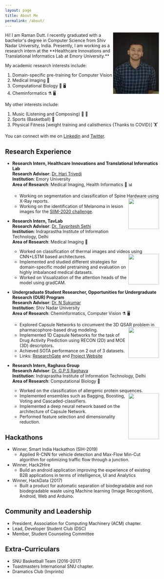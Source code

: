 ```yaml
---
layout: page
title: About Me
permalink: /about/
---
```

<img align="right" src="/images/raman.jpeg" width="150" height="200" />
Hi! I am Raman Dutt. I recently graduated with a bachelor's degree in Computer Science from Shiv Nadar University, India. Presently, I am working as a research intern at the **Healthcare Innovations and Translational Informatics Lab at Emory University.**  

My academic research interests include: 
1. Domain-specific pre-training for Computer Vision
2. Medical Imaging :microscope:
3. Computational Biology :dna: :desktop_computer:
4. Cheminformatics :alembic: :desktop_computer:

My other interests include:  
1. Music (Listening and Composing) :musical_note: :guitar:
2. Sports (Basketball) :basketball:
3. Physical Fitness [weight training and calisthenics {Thanks to COVID}] :weight_lifting:  

You can connect with me on [Linkedin](https://www.linkedin.com/in/raman-dutt-84a472126/) and [Twitter](https://twitter.com/RamanDutt4).

## Research Experience  

* **Research Intern, Healthcare Innovations and Translational Informatics Lab**    
**Research Advisor**: [Dr. Hari Trivedi](https://med.emory.edu/departments/radiology/profile/?u=HMTRIVE)  
**Institution**: Emory University  
**Area of Research**: Medical Imaging, Health Informatics :microscope: :bar_chart:
  * Working on segmentation and classification of Spine Hardware using X-Ray reports. <img align="right" src="https://media.giphy.com/media/U7LqpyMWtoeSXayium/giphy.gif" width="100" height="100" />
  * Working on the identification of Melanoma in lesion images for the [SIIM-2020 challenge](https://www.kaggle.com/c/siim-isic-melanoma-classification/overview).    
  
* **Research Intern, TavLab**    
**Research Advisor**: [Dr. Tavpritesh Sethi](https://www.iiitd.ac.in/tavpritesh)  
**Institution**: Indraprastha Institute of Information Technology, Delhi  
**Area of Research**: Medical Imaging :microscope:
  * Worked on classification of thermal images and videos using CNN+LSTM based architectures. <img align="right" src="https://media.giphy.com/media/IaoleEkKamH4I/giphy.gif" width="100" height="100" />
  * Implemented and studied different strategies for domain-specific model pretraining and evaluation on highly imbalanced medical datasets. 
  * Worked on Visualization of the attention heads of the model using gradCAM.  

* **Undergraduate Student Researcher, Opportunities for Undergraduate Research (OUR) Program**  
**Research Advisor**: [Dr. N Sukumar](https://chemistry.snu.edu.in/people/faculty/n-sukumar)  
**Institution**: Shiv Nadar University  
**Area of Research**: Cheminformatics, Computer Vision :alembic: :desktop_computer:
  * Explored Capsule Networks to circumvent the 3D QSAR problem in pharmacophore-based drug modeling. <img align="right" src="https://media.giphy.com/media/YkdMsdnGIk8tiuYlIZ/giphy.gif" width="100" height="100" />
  * Implemented 1D Capsule Networks for the task of Drug Activity Prediction using RECON (2D) and MOE (3D) descriptors. 
  * Achieved SOTA performance on 2 out of 3 datasets. 
  * Links: [ResearchGate](https://bit.ly/2YpjvWS) and [Project Website](https://bit.ly/38w9f3K)
  
* **Research Intern, Raghava Group**  
**Research Advisor**: [Dr. G.P.S Raghava](https://webs.iiitd.edu.in/raghava/)  
**Institution**: Indraprastha Institute of Information Technology, Delhi  
**Area of Research**: Computational Biology :petri_dish:
  * Worked on the classification of allergenic protein sequences. <img align="right" src="https://media.giphy.com/media/l1fWtMmQbuGvm/giphy.gif" width="100" height="150" />
  * Implemented ensembles such as Bagging, Boosting, Voting and Cascaded-classifiers.
  * Implemented a deep neural network based on the architecture of Capsule Network. 
  * Performed feature selection and dimensionality reduction.
  
## Hackathons
* Winner, Smart India Hackathon (SIH-2019)
  * Applied R-CNN for vehicle detection and Max-Flow Min-Cut algorithm for optimizing traffic flow through a junction.
* Winner, Hack2Hire
  * Build an android application improving the experience of existing B2B applications in terms of intelligence, UI and Analytics
* Winner, HackData (2017)
  * Built a product for automatic separation of biodegradable and non biodegradable waste using Machine learning (Image Recognition), Android, Web and Arduino.
  
## Community and Leadership

* President, Association for Computing Machinery (ACM) chapter.
* Lead, Developer Student Club (DSC)
* Member, Student Counseling Committee

## Extra-Curriculars

* SNU Basketball Team (2016-2017)
* Toastmasters International SNU chapter.
* Dramatics Club (Imprints)
